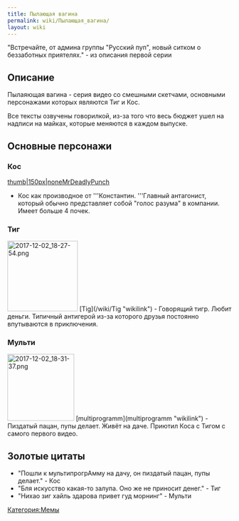 ```yaml
---
title: Пылающая вагина
permalink: wiki/Пылающая_вагина/
layout: wiki
---
```


"Встречайте, от админа группы "Русский пуп", новый ситком о беззаботных
приятелях." - из описания первой серии

## Описание

Пылаяющая вагина - серия видео со смешными скетчами, основными
персонажами которых являются Тиг и Кос.

Все тексты озвучены говорилкой, из-за того что весь бюджет ушел на
надписи на майках, которые меняются в каждом выпуске.

## Основные персонажи

### **Кос**

[thumb\|150px\|none](Файл:2017-12-02_18-27-42.png "wikilink")[MrDeadlyPunch](/wiki/MrDeadlyPunch "wikilink")
- Кос как производное от '''Константин. '''Главный антагонист, который
обычно представляет собой "голос разума" в компании. Имеет больше 4
почек.

### **Тиг**

<img src="2017-12-02_18-27-54.png" title="fig:2017-12-02_18-27-54.png" width="158" height="158" alt="2017-12-02_18-27-54.png" />
[Tig](/wiki/Tig "wikilink") - Говорящий тигр. Любит деньги. Типичный антигерой
из-за которого друзья постоянно впутываются в приключения.

### **Мульти**

<img src="2017-12-02_18-31-37.png" title="fig:2017-12-02_18-31-37.png" width="150" height="150" alt="2017-12-02_18-31-37.png" />
[multiprogramm](multiprogramm "wikilink") - Пиздатый пацан, пупы делает.
Живёт на даче. Приютил Коса с Тигом с самого первого видео.

## Золотые цитаты

-   "Пошли к мультипрогрАмму на дачу, он пиздатый пацан, пупы делает." -
    Кос
-   "Бля искусство какая-то залупа. Оно же не приносит денег." - Тиг
-   "Нихао зиг хайль здарова привет гуд морнинг" - Мульти

[Категория:Мемы](Категория:Мемы "wikilink")
